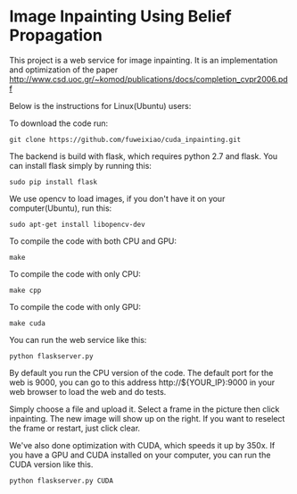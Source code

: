 # Image Inpainting Using Belief Propagation
This project is a web service for image inpainting. It is an implementation and optimization of the paper http://www.csd.uoc.gr/~komod/publications/docs/completion_cvpr2006.pdf

Below is the instructions for Linux(Ubuntu) users:

To download the code run:
```
git clone https://github.com/fuweixiao/cuda_inpainting.git
```
The backend is build with flask, which requires python 2.7 and flask.
You can install flask simply by running this:
```
sudo pip install flask
```
We use opencv to load images, if you don't have it on your computer(Ubuntu), run this:
```
sudo apt-get install libopencv-dev
```

To compile the code with both CPU and GPU:
```
make
```
To compile the code with only CPU:
```
make cpp
```
To compile the code with only GPU:
```
make cuda
```


You can run the web service like this:
```
python flaskserver.py
```
By default you run the CPU version of the code. The default port for the web is 9000, you can go to this address http://${YOUR_IP}:9000 in your web browser to load the web and do tests.

Simply choose a file and upload it. Select a frame in the picture then click inpainting. The new image will show up on the right. If you want to reselect the frame or restart, just click clear.

We've also done optimization with CUDA, which speeds it up by 350x. If you have a GPU and CUDA installed on your computer, you can run the CUDA version like this.
```
python flaskserver.py CUDA
```


